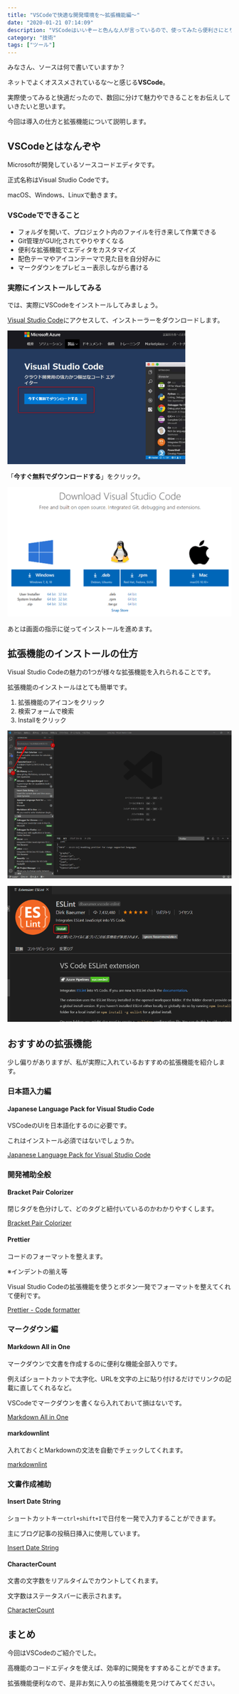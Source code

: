 ```yaml
---
title: "VSCodeで快適な開発環境を～拡張機能編～"
date: "2020-01-21 07:14:09"
description: "VSCodeはいいぞーと色んな人が言っているので、使ってみたら便利さにとりこになってしまいました。数回に分けて、「VSCodeでできること」をお届けします。今回は導入の仕方と拡張機能について説明します。"
category: "技術"
tags: ["ツール"]
---
```


みなさん、ソースは何で書いていますか？

ネットでよくオススメされているな～と感じる**VSCode**。

実際使ってみると快適だったので、数回に分けて魅力やできることをお伝えしていきたいと思います。

今回は導入の仕方と拡張機能について説明します。

## VSCodeとはなんぞや

Microsoftが開発しているソースコードエディタです。

正式名称はVisual Studio Codeです。

macOS、Windows、Linuxで動きます。

### VSCodeでできること

- フォルダを開いて、プロジェクト内のファイルを行き来して作業できる
- Git管理がGUI化されてやりやすくなる
- 便利な拡張機能でエディタをカスタマイズ
- 配色テーマやアイコンテーマで見た目を自分好みに
- マークダウンをプレビュー表示しながら書ける

### 実際にインストールしてみる

では、実際にVSCodeをインストールしてみましょう。

[Visual Studio Code](https://azure.microsoft.com/ja-jp/products/visual-studio-code/)にアクセスして、インストーラーをダウンロードします。

![VSCodeのインストール手順・ダウンロード1](./img/2020-01-21/vscode_install1.png "VSCode_Install1")

「**今すぐ無料でダウンロードする**」をクリック。

![VSCodeのインストール手順・ダウンロード2](img/2020-01-21/vscode_install2.png "VSCode_Install2")

あとは画面の指示に従ってインストールを進めます。

## 拡張機能のインストールの仕方

Visual Studio Codeの魅力の1つが様々な拡張機能を入れられることです。

拡張機能のインストールはとても簡単です。

1. 拡張機能のアイコンをクリック
2. 検索フォームで検索
3. Installをクリック

![VSCode拡張機能のインストール1](./img/2020-01-21/vscode_extension1.png "vscode_extension1")

![VSCode拡張機能のインストール2](./img/2020-01-21/vscode_extension2.png "vscode_extension2")

## おすすめの拡張機能

少し偏りがありますが、私が実際に入れているおすすめの拡張機能を紹介します。

### 日本語入力編

#### Japanese Language Pack for Visual Studio Code

VSCodeのUIを日本語化するのに必要です。

これはインストール必須ではないでしょうか。

[Japanese Language Pack for Visual Studio Code](https://marketplace.visualstudio.com/items?itemName=MS-CEINTL.vscode-language-pack-ja)

### 開発補助全般

#### Bracket Pair Colorizer

閉じタグを色分けして、どのタグと紐付いているのかわかりやすくします。

[Bracket Pair Colorizer](https://marketplace.visualstudio.com/items?itemName=CoenraadS.bracket-pair-colorizer)

#### Prettier

コードのフォーマットを整えます。

※インデントの揃え等

Visual Studio Codeの拡張機能を使うとボタン一発でフォーマットを整えてくれて便利です。

[Prettier - Code formatter](https://marketplace.visualstudio.com/items?itemName=esbenp.prettier-vscode)

### マークダウン編

#### Markdown All in One

マークダウンで文書を作成するのに便利な機能全部入りです。

例えばショートカットで太字化、URLを文字の上に貼り付けるだけでリンクの記載に直してくれるなど。

VSCodeでマークダウンを書くなら入れておいて損はないです。

[Markdown All in One](https://marketplace.visualstudio.com/items?itemName=yzhang.markdown-all-in-one)

#### markdownlint

入れておくとMarkdownの文法を自動でチェックしてくれます。

[markdownlint](https://marketplace.visualstudio.com/items?itemName=DavidAnson.vscode-markdownlint)

### 文書作成補助

#### Insert Date String

ショートカットキー`ctrl+shift+I`で日付を一発で入力することができます。

主にブログ記事の投稿日挿入に使用しています。

[Insert Date String](https://marketplace.visualstudio.com/items?itemName=jsynowiec.vscode-insertdatestring)

#### CharacterCount

文書の文字数をリアルタイムでカウントしてくれます。

文字数はステータスバーに表示されます。

[CharacterCount](https://marketplace.visualstudio.com/items?itemName=8amjp.charactercount)

## まとめ

今回はVSCodeのご紹介でした。

高機能のコードエディタを使えば、効率的に開発をすすめることができます。

拡張機能便利なので、是非お気に入りの拡張機能を見つけてみてください。
